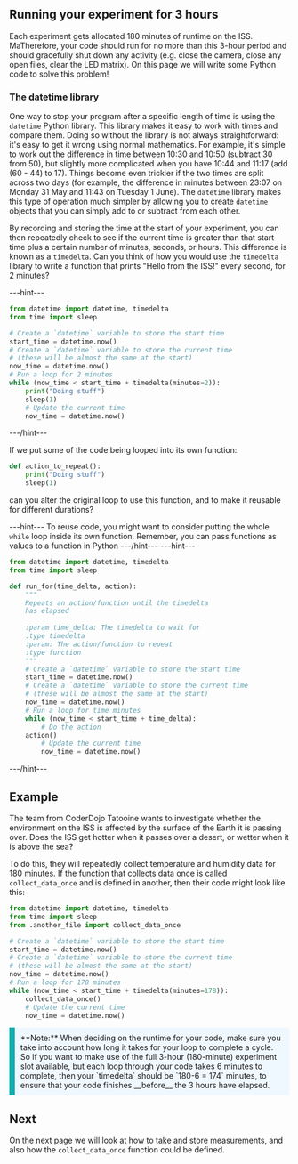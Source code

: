 ## Running your experiment for 3 hours

Each experiment gets allocated 180 minutes of runtime on the ISS. MaTherefore, your code should run for no more than this 3-hour period and should gracefully shut down any activity (e.g. close the camera, close any open files, clear the LED matrix). On this page we will write some Python code to solve this problem!

### The datetime library

One way to stop your program after a specific length of time is using the `datetime` Python library. This library makes it easy to work with times and compare them. Doing so without the library is not always straightforward: it's easy to get it wrong using normal mathematics. For example, it's simple to work out the difference in time between 10:30 and 10:50 (subtract 30 from 50), but slightly more complicated when you have 10:44 and 11:17 (add (60 - 44) to 17). Things become even trickier if the two times are split across two days (for example, the difference in minutes between 23:07 on Monday 31 May and 11:43 on Tuesday 1 June). The `datetime` library makes this type of operation much simpler by allowing you to create `datetime` objects that you can simply add to or subtract from each other.  

By recording and storing the time at the start of your experiment, you can then repeatedly check to see if the current time is greater than that start time plus a certain number of minutes, seconds, or hours. This difference is known as a `timedelta`. Can you think of how you would use the `timedelta` library to write a function that prints "Hello from the ISS!" every second, for 2 minutes?

---hint---
```python
from datetime import datetime, timedelta
from time import sleep

# Create a `datetime` variable to store the start time
start_time = datetime.now()
# Create a `datetime` variable to store the current time
# (these will be almost the same at the start)
now_time = datetime.now()
# Run a loop for 2 minutes
while (now_time < start_time + timedelta(minutes=2)):
    print("Doing stuff")
    sleep(1)
    # Update the current time
    now_time = datetime.now()
```
---/hint---

If we put some of the code being looped into its own function:

```python
def action_to_repeat():
    print("Doing stuff")
    sleep(1)
```
can you alter the original loop to use this function, and to make it reusable for different durations?

---hint---
To reuse code, you might want to consider putting the whole `while` loop inside its own function. Remember, you can pass functions as values to a function in Python
---/hint---
---hint---
```python
from datetime import datetime, timedelta
from time import sleep

def run_for(time_delta, action):
    """
    Repeats an action/function until the timedelta
    has elapsed
    
    :param time_delta: The timedelta to wait for
    :type timedelta
    :param: The action/function to repeat
    :type function
    """
    # Create a `datetime` variable to store the start time
    start_time = datetime.now()
    # Create a `datetime` variable to store the current time
    # (these will be almost the same at the start)
    now_time = datetime.now()
    # Run a loop for time minutes
    while (now_time < start_time + time_delta):
        # Do the action
	action()
        # Update the current time
        now_time = datetime.now()

```
---/hint---

## Example

The team from CoderDojo Tatooine wants to investigate whether the environment on the ISS is affected by the surface of the Earth it is passing over. Does the ISS get hotter when it passes over a desert, or wetter when it is above the sea?

To do this, they will repeatedly collect temperature and humidity data for 180 minutes. If the function that collects data once is called `collect_data_once` and is defined in another, then their code might look like this:

```python
from datetime import datetime, timedelta
from time import sleep
from .another_file import collect_data_once

# Create a `datetime` variable to store the start time
start_time = datetime.now()
# Create a `datetime` variable to store the current time
# (these will be almost the same at the start)
now_time = datetime.now()
# Run a loop for 178 minutes
while (now_time < start_time + timedelta(minutes=178)):
    collect_data_once()
    # Update the current time
    now_time = datetime.now()
```

<p style="border-left: solid; border-width:10px; border-color: #0faeb0; background-color: aliceblue; padding: 10px;">
**Note:** When deciding on the runtime for your code, make sure you take into account how long it takes for your loop to complete a cycle. So if you want to make use of the full 3-hour (180-minute) experiment slot available, but each loop through your code takes 6 minutes to complete, then your `timedelta` should be `180-6 = 174` minutes, to ensure that your code finishes __before__ the 3 hours have elapsed.
</p>

## Next

On the next page we will look at how to take and store measurements, and also how the `collect_data_once` function could be defined.
